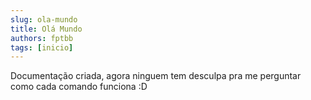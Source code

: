 ```yaml
---
slug: ola-mundo
title: Olá Mundo
authors: fptbb
tags: [inicio]
---
```


Documentação criada, agora ninguem tem desculpa pra me perguntar como cada comando funciona :D